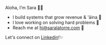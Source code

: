 Aloha, I’m Sara 🤙🏽

- I build systems that grow revenue & 'āina 🌿
- I love working on solving hard problems 🍄
- Reach me at hi@saralatorre.com 💌

Let's connect on [Linkedin](https://www.linkedin.com/in/phillipssara/)!✨

<!---
saralatorre/saralatorre is a ✨ special ✨ repository because its `README.md` (this file) appears on your GitHub profile.
You can click the Preview link to take a look at your changes.
--->

